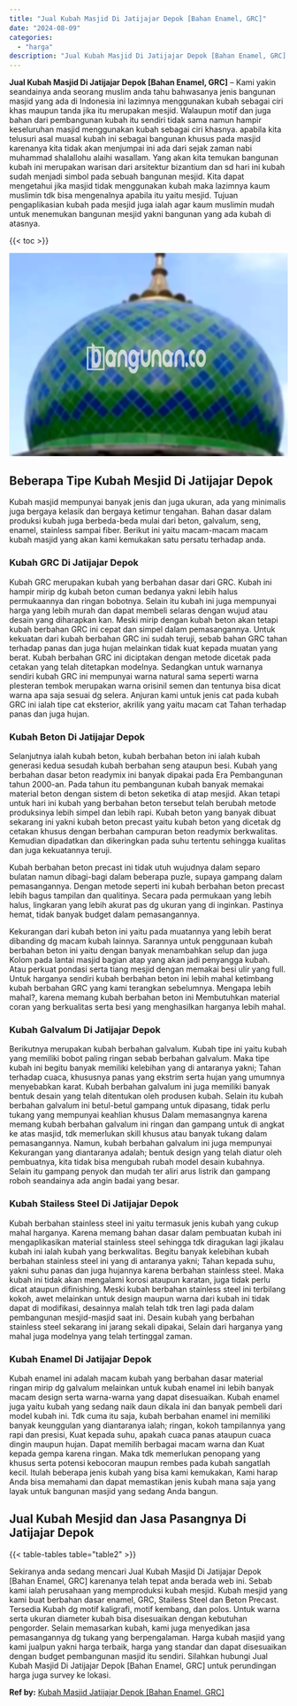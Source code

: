 ```yaml
---
title: "Jual Kubah Masjid Di Jatijajar Depok [Bahan Enamel, GRC]"
date: "2024-08-09"
categories: 
  - "harga"
description: "Jual Kubah Masjid Di Jatijajar Depok [Bahan Enamel, GRC]. Sekiranya anda sedang mencari Jual Kubah Masjid Di Jatijajar Depok [Bahan Enamel, GRC] karenanya..."
---
```


**Jual Kubah Masjid Di Jatijajar Depok \[Bahan Enamel, GRC\]** – Kami yakin seandainya anda seorang muslim anda tahu bahwasanya jenis bangunan masjid yang ada di Indonesia ini lazimnya menggunakan kubah sebagai ciri khas maupun tanda jika itu merupakan mesjid. Walaupun motif dan juga bahan dari pembangunan kubah itu sendiri tidak sama namun hampir keseluruhan masjid menggunakan kubah sebagai ciri khasnya. apabila kita telusuri asal muasal kubah ini sebagai bangunan khusus pada masjid karenanya kita tidak akan menjumpai ini ada dari sejak zaman nabi muhammad shalallohu alaihi wasallam. Yang akan kita temukan bangunan kubah ini merupakan warisan dari arsitektur bizantium dan sd hari ini kubah sudah menjadi simbol pada sebuah bangunan mesjid. Kita dapat mengetahui jika masjid tidak menggunakan kubah maka lazimnya kaum muslimin tdk bisa mengenalnya apabila itu yaitu mesjid. Tujuan pengaplikasian kubah pada mesjid juga ialah agar kaum muslimin mudah untuk menemukan bangunan mesjid yakni bangunan yang ada kubah di atasnya.

{{< toc >}}

![Jual Kubah Masjid Di Jatijajar Depok [Bahan Enamel, GRC]](/images/jual-kubah-masjid-22.png)

## Beberapa Tipe Kubah Mesjid Di Jatijajar Depok

Kubah masjid mempunyai banyak jenis dan juga ukuran, ada yang minimalis juga bergaya kelasik dan bergaya ketimur tengahan. Bahan dasar dalam produksi kubah juga berbeda-beda mulai dari beton, galvalum, seng, enamel, stainless sampai fiber. Berikut ini yaitu macam-macam macam kubah masjid yang akan kami kemukakan satu persatu terhadap anda.

### Kubah GRC Di Jatijajar Depok

Kubah GRC merupakan kubah yang berbahan dasar dari GRC. Kubah ini hampir mirip dg kubah beton cuman bedanya yakni lebih halus permukaannya dan ringan bobotnya. Selain itu kubah ini juga mempunyai harga yang lebih murah dan dapat membeli selaras dengan wujud atau desain yang diharapkan kan. Meski mirip dengan kubah beton akan tetapi kubah berbahan GRC ini cepat dan simpel dalam pemasangannya. Untuk kekuatan dari kubah berbahan GRC ini sudah teruji, sebab bahan GRC tahan terhadap panas dan juga hujan melainkan tidak kuat kepada muatan yang berat. Kubah berbahan GRC ini diciptakan dengan metode dicetak pada cetakan yang telah ditetapkan modelnya. Sedangkan untuk warnanya sendiri kubah GRC ini mempunyai warna natural sama seperti warna plesteran tembok merupakan warna orisinil semen dan tentunya bisa dicat warna apa saja sesuai dg selera. Anjuran kami untuk jenis cat pada kubah GRC ini ialah tipe cat eksterior, akrilik yang yaitu macam cat Tahan terhadap panas dan juga hujan.

### Kubah Beton Di Jatijajar Depok

Selanjutnya ialah kubah beton, kubah berbahan beton ini ialah kubah generasi kedua sesudah kubah berbahan seng ataupun besi. Kubah yang berbahan dasar beton readymix ini banyak dipakai pada Era Pembangunan tahun 2000-an. Pada tahun itu pembangunan kubah banyak memakai material beton dengan sistem di beton seketika di atap mesjid. Akan tetapi untuk hari ini kubah yang berbahan beton tersebut telah berubah metode produksinya lebih simpel dan lebih rapi. Kubah beton yang banyak dibuat sekarang ini yakni kubah beton precast yaitu kubah beton yang dicetak dg cetakan khusus dengan berbahan campuran beton readymix berkwalitas. Kemudian dipadatkan dan dikeringkan pada suhu tertentu sehingga kualitas dan juga kekuatannya teruji.

Kubah berbahan beton precast ini tidak utuh wujudnya dalam separo bulatan namun dibagi-bagi dalam beberapa puzle, supaya gampang dalam pemasangannya. Dengan metode seperti ini kubah berbahan beton precast lebih bagus tampilan dan qualitinya. Secara pada permukaan yang lebih halus, lingkaran yang lebih akurat pas dg ukuran yang di inginkan. Pastinya hemat, tidak banyak budget dalam pemasangannya.

Kekurangan dari kubah beton ini yaitu pada muatannya yang lebih berat dibanding dg macam kubah lainnya. Sarannya untuk penggunaan kubah berbahan beton ini yaitu dengan banyak menambahkan selup dan juga Kolom pada lantai masjid bagian atap yang akan jadi penyangga kubah. Atau perkuat pondasi serta tiang mesjid dengan memakai besi ulir yang full. Untuk harganya sendiri kubah berbahan beton ini lebih mahal ketimbang kubah berbahan GRC yang kami terangkan sebelumnya. Mengapa lebih mahal?, karena memang kubah berbahan beton ini Membutuhkan material coran yang berkualitas serta besi yang menghasilkan harganya lebih mahal.

### Kubah Galvalum Di Jatijajar Depok

Berikutnya merupakan kubah berbahan galvalum. Kubah tipe ini yaitu kubah yang memiliki bobot paling ringan sebab berbahan galvalum. Maka tipe kubah ini begitu banyak memiliki kelebihan yang di antaranya yakni; Tahan terhadap cuaca, khususnya panas yang ekstrim serta hujan yang umumnya menyebabkan karat. Kubah berbahan galvalum ini juga memiliki banyak bentuk desain yang telah ditentukan oleh produsen kubah. Selain itu kubah berbahan galvalum ini betul-betul gampang untuk dipasang, tidak perlu tukang yang mempunyai keahlian khusus Dalam memasangnya karena memang kubah berbahan galvalum ini ringan dan gampang untuk di angkat ke atas masjid, tdk memerlukan skill khusus atau banyak tukang dalam pemasangannya. Namun, kubah berbahan galvalum ini juga mempunyai Kekurangan yang diantaranya adalah; bentuk design yang telah diatur oleh pembuatnya, kita tidak bisa mengubah rubah model desain kubahnya. Selain itu gampang penyok dan mudah ter aliri arus listrik dan gampang roboh seandainya ada angin badai yang besar.

### Kubah Stailess Steel Di Jatijajar Depok

Kubah berbahan stainless steel ini yaitu termasuk jenis kubah yang cukup mahal harganya. Karena memang bahan dasar dalam pembuatan kubah ini mengaplikasikan material stainless steel sehingga tdk diragukan lagi jikalau kubah ini ialah kubah yang berkwalitas. Begitu banyak kelebihan kubah berbahan stainless steel ini yang di antaranya yakni; Tahan kepada suhu, yakni suhu panas dan juga hujannya karena berbahan stainless steel. Maka kubah ini tidak akan mengalami korosi ataupun karatan, juga tidak perlu dicat ataupun difinishing. Meski kubah berbahan stainless steel ini terbilang kokoh, awet melainkan untuk design maupun warna dari kubah ini tidak dapat di modifikasi, desainnya malah telah tdk tren lagi pada dalam pembangunan mesjid-masjid saat ini. Desain kubah yang berbahan stainless steel sekarang ini jarang sekali dipakai, Selain dari harganya yang mahal juga modelnya yang telah tertinggal zaman.

### Kubah Enamel Di Jatijajar Depok

Kubah enamel ini adalah macam kubah yang berbahan dasar material ringan mirip dg galvalum melainkan untuk kubah enamel ini lebih banyak macam design serta warna-warna yang dapat disesuaikan. Kubah enamel juga yaitu kubah yang sedang naik daun dikala ini dan banyak pembeli dari model kubah ini. Tdk cuma itu saja, kubah berbahan enamel ini memiliki banyak keunggulan yang diantaranya ialah; ringan, kokoh tampilannya yang rapi dan presisi, Kuat kepada suhu, apakah cuaca panas ataupun cuaca dingin maupun hujan. Dapat memilih berbagai macam warna dan Kuat kepada gempa karena ringan. Maka tdk memerlukan penopang yang khusus serta potensi kebocoran maupun rembes pada kubah sangatlah kecil. Itulah beberapa jenis kubah yang bisa kami kemukakan, Kami harap Anda bisa memahami dan dapat memastikan jenis kubah mana saja yang layak untuk bangunan masjid yang sedang Anda bangun.

## Jual Kubah Mesjid dan Jasa Pasangnya Di Jatijajar Depok

{{< table-tables table="table2" >}}

Sekiranya anda sedang mencari Jual Kubah Masjid Di Jatijajar Depok \[Bahan Enamel, GRC\] karenanya telah tepat anda berada web ini. Sebab kami ialah perusahaan yang memproduksi kubah mesjid. Kubah mesjid yang kami buat berbahan dasar enamel, GRC, Stailess Steel dan Beton Precast. Tersedia Kubah dg motif kaligrafi, motif kembang, dan polos. Untuk warna serta ukuran diameter kubah bisa disesuaikan dengan kebutuhan pengorder. Selain memasarkan kubah, kami juga menyedikan jasa pemasangannya dg tukang yang berpengalaman. Harga kubah masjid yang kami jualpun yakni harga terbaik, harga yang standar dan dapat disesuaikan dengan budget pembangunan masjid itu sendiri. Silahkan hubungi Jual Kubah Masjid Di Jatijajar Depok \[Bahan Enamel, GRC\] untuk perundingan harga juga survey ke lokasi.

**Ref by:** [Kubah Masjid Jatijajar Depok [Bahan Enamel, GRC]](https://id.wikipedia.org/wiki/Kubah)
